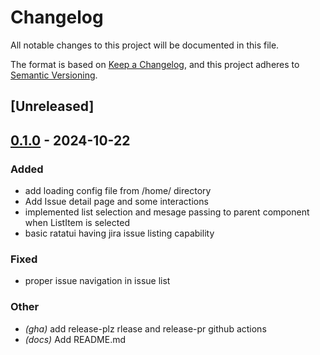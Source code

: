 # Changelog

All notable changes to this project will be documented in this file.

The format is based on [Keep a Changelog](https://keepachangelog.com/en/1.0.0/),
and this project adheres to [Semantic Versioning](https://semver.org/spec/v2.0.0.html).

## [Unreleased]

## [0.1.0](https://github.com/droidraja/jeera/releases/tag/v0.1.0) - 2024-10-22

### Added

- add loading config file from /home/ directory
- Add Issue detail page and some interactions
- implemented list selection and mesage passing to parent component when ListItem is selected
- basic ratatui having jira issue listing capability

### Fixed

- proper issue navigation in issue list

### Other

- *(gha)* add release-plz rlease and release-pr github actions
- *(docs)* Add README.md

